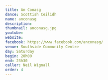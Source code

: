 ```yaml
---
title: An Conasg
dance: Scottish Ceilidh
name: anconasg
description:
thumbnail: anconasg.jpg
youtube: 
website: 
facebook: https://www.facebook.com/anconasg/
venue: Southside Community Centre
day: Saturday
begin: 20h00
end: 23h30
caller: Neil Wignall
order: 4
---
```

